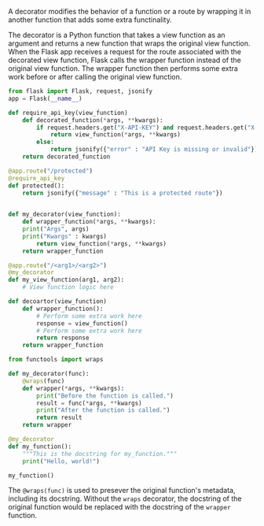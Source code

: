 A decorator modifies the behavior of a function or a route by wrapping it in another function that adds some extra functinality.

The decorator is a Python function that takes a view function as an argument and returns a new function that wraps the original view function. When the Flask app receives a request for the route associated with the decorated view function, Flask calls the wrapper function instead of the original view function. The wrapper function then performs some extra work before or after calling the original view function.



```python
from flask import Flask, request, jsonify
app = Flask(__name__)

def require_api_key(view_function)
	def decorated_function(*args, **kwargs):
		if request.headers.get("X-API-KEY") and request.headers.get("X-API-KEY") == "my-secret-key":
			return view_function(*args, **kwargs)
		else:
			return jsonify({"error" : "API Key is missing or invalid"}), 401
	return decorated_function

@app.route("/protected")
@require_api_key
def protected():
	return jsonify({"message" : "This is a protected route"})
		
```

```python
def my_decorator(view_function):
	def wrapper_function(*args, **kwargs):
	print("Args", args)
	print("Kwargs" : kwargs)
		return view_function(*args, **kwargs)
	return wrapper_function

@app.route("/<arg1>/<arg2>")
@my_decorator
def my_view_function(arg1, arg2):
	# View function logic here
```



```python
def decoartor(view_function)
	def wrapper_function():
		# Perform some extra work here
		response = view_function()
		# Perform some extra work here
		return response
	return wrapper_function    
```

```python
from functools import wraps

def my_decorator(func):
    @wraps(func)
    def wrapper(*args, **kwargs):
        print("Before the function is called.")
        result = func(*args, **kwargs)
        print("After the function is called.")
        return result
    return wrapper

@my_decorator
def my_function():
    """This is the docstring for my_function."""
    print("Hello, world!")

my_function()

```

The `@wraps(func)` is used to presever the original function's metadata, including its docstring. Without the `wraps` decorator, the docstring of the original function would be replaced with the docstring of the `wrapper` function.